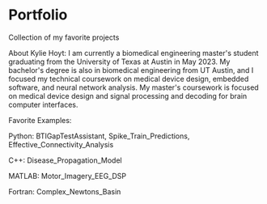 # Portfolio
Collection of my favorite projects

About Kylie Hoyt:
I am currently a biomedical engineering master's student graduating from the University of Texas at Austin in May 2023. My bachelor's degree is also in biomedical engineering from UT Austin, and I focused my technical coursework on medical device design, embedded software, and neural network analysis. My master's coursework is focused on medical device design and signal processing and decoding for brain computer interfaces. 

Favorite Examples:

Python: BTIGapTestAssistant, Spike_Train_Predictions, Effective_Connectivity_Analysis

C++: Disease_Propagation_Model

MATLAB: Motor_Imagery_EEG_DSP

Fortran: Complex_Newtons_Basin
